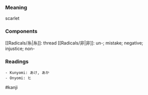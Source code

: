 ### Meaning

scarlet

### Components

[[Radicals/糸|糸]]: thread [[Radicals/非|非]]: un-; mistake; negative; injustice; non-

### Readings

```
- Kunyomi: あけ, あか
- Onyomi: ヒ
```

#kanji